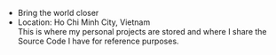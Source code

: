 - Bring the world closer </br>
- Location: Ho Chi Minh City, Vietnam </br>
This is where my personal projects are stored and where I share the Source Code I have for reference purposes.

<!---
https://www.facebook.com/quangsinhpark/
Instagram: _quangsinh
--->
